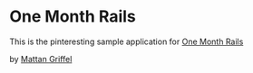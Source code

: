 # One Month Rails

This is the pinteresting sample application for [One Month Rails](http://onemonthrails.com)

by [Mattan Griffel](http://mattangriffel.com)
